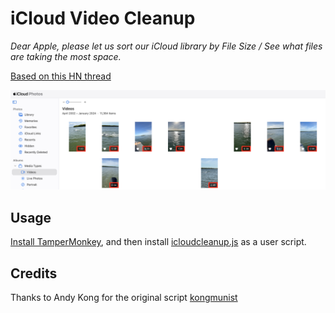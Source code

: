 # iCloud Video Cleanup

*Dear Apple, please let us sort our iCloud library by File Size / See what files are taking the most space.*

[Based on this HN thread](https://news.ycombinator.com/item?id=38863817)

![alt preview](preview.png "iCloud Video Cleanup Preview")

## Usage

[Install TamperMonkey](https://www.tampermonkey.net/), and then install [icloudcleanup.js](icloudcleanup.js) as a user script.

## Credits

Thanks to Andy Kong for the original script [kongmunist](https://github.com/kongmunist)